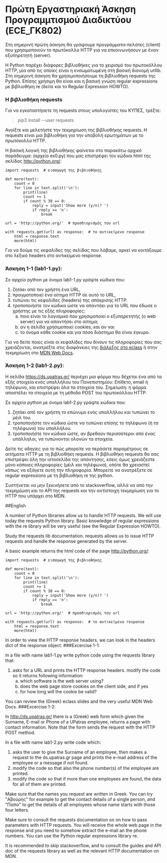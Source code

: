 # Πρώτη Εργαστηριακή Άσκηση Προγραμμτισμού Διαδικτύου (ECE_ΓΚ802)

Στη σημερινή πρώτη άσκηση θα γράψουμε προγράμματα-πελάτες (client) που χρησιμοποιούν το πρωτόκολλο HTTP για να επκοινωνήσουν με έναν εξυπηρετητή (server).

Η Python παρέχει διάφορες βιβλιοθήκες για το χειρισμό του πρωτοκόλλου HTTP, μία από τις οποίες είναι η ενσωματωμένη στη βασική διανομή urllib. Στη σημερινή άσκηση θα χρησιμοποιήσουμε τη βιβλιοθήκη requests της Python. Επίσης χρήσιμη θα είναι και η βασική γνώση regular expressions με βιβλιοθήκη re (δείτε και το Regular Expression HOWTO).

### Η βιβλιοθήκη requests

Για να εγκαταστήσετε τη requests στους υπολογιστές του ΚΥΠΕΣ, τρέξτε:

> pip3 install --user  requests

Ανοίξτε και μελετήστε την τεκμηρίωση της βιβλιοθήκης requests. Η requests είναι μια βιβλιοθήκη για την υποβολή ερωτημάτων με το πρωτόκολλο HTTP.

Η βασική λογική της βιβλιοθήκης φαίνεται στο παρακάτω αρχικό παράδειγμα: (αρχείο ex0.py) που μας επιστρέφει τον κώδικα html της σελίδας http://python.org/:


```
import requests  # εισαγωγή της βιβλιοθήκης

def more(text):
    count = 0
    for line in text.split('\n'):
        print(line)
        count += 1
        if count % 30 == 0:
            reply = input('Show more (y/n)? ')
            if reply == 'n':
                break

url = 'http://python.org/'  # προσδιορισμός του url

with requests.get(url) as response:  # το αντικείμενο response
    html = response.text
    more(html)

```


Για να δούμε τις κεφαλίδες της σελίδας που λάβαμε, αρκεί να κοιτάξουμε στο λεξικό headers στο αντικείμενο response.

### Άσκηση 1-1 (lab1-1.py):

Σε αρχείο python με όνομα lab1-1.py γράψτε κώδικα που:

1. ζητάει από τον χρήστη ένα URL,
2. πραγματοποιεί ένα αίτημα HTTP σε αυτό το URL,
3. τυπώνει τις κεφαλίδες (headers) της απόκρισης HTTP.
4. τροποποιήστε τον κώδικα ώστε να απαντάει για το URL που έδωσε ο χρήστης με τις εξής πληροφορίες:
    <ol type="a">
        <li>ποιο είναι το λογισμικό που χρησιμοποιεί ο εξυπηρετητής (ο web server) για να απαντήσει στο αίτημα;</li>
        <li>αν η σελίδα χρησιμοποιεί cookies, και αν ναι</li>
        <li>το όνομα κάθε cookie και για πόσο διάστημα θα είναι έγκυρο.</li>
    </ol>
Για να δείτε ποιες είναι οι κεφαλίδες που δίνουν τις πληροφορίες που σας χρειάζονται, ανατρέξτε στις διαφάνειες της [διάλεξης στο eclass](https://eclass.upatras.gr/modules/units/?course=EE767&id=3262) ή στην τεκμηρίωση στο [MDN Web Docs](https://developer.mozilla.org/en-US/).
### Άσκηση 1-2 (lab1-2.py):

H σελίδα https://ds.upatras.gr/ περιέχει μια φόρμα που δέχεται ένα από τα εξής στοιχεία ενός υπαλλήλου του Πανεπιστημίου: Επίθετο, email ή τηλέφωνο, και επιστρέφει όλα τα στοιχεία του. Σημείωση: η φόρμα αποστέλει τα στοιχεία με τη μέθοδο POST του πρωτοκόλλου HTTP.

Σε αρχείο python με όνομα lab1-2.py γράψτε κώδικα που:

1. ζητάει από τον χρήστη το επώνυμο ενός υπαλλήλου και τυπώνει το μέιλ του.
2. τροποποιήστε τον κώδικα ώστε να τυπώνει επίσης το τηλέφωνο (ή τα τηλέφωνα) του υπαλλήλου.
3. τροποποιήστε τον κώδικα ώστε, αν βρεθούν περισσότεροι από ένας υπάλληλοι, να τυπώνονται ολονών τα στοιχεία.

Δείτε τις οδηγίες για το πώς μπορείτε να περάσετε παραμέτρους σε αιτήματα HTTP με τη βιβλιοθήκη requests. Η βιβλιοθήκη requests θα σας επιστρέψει όλη την ιστοσελίδα της απάντησης, εσείς όμως χρειάζεστε μόνο κάποιες πληροφορίες (μέιλ και τηλέφωνα), οπότε θα χρειαστεί κάπως να εξάγετε αυτή την πληροφορία. Μπορείτε να ανατρέξετε σε regular expressions με τη βιβλιοθήκη re της python.

Συστήνεται να μην ξεκινήσετε από το stackoverflow, αλλά να από την τεκμηρίωση και το API της requests και την αντίστοιχη τεκμηρίωση για το HTTP που υπάρχει στο MDN.


##English

A number of Python libraries allow us to handle HTTP requests. We will use today the requests Python library. Basic knowledge of regular expressions with the re library will be very useful (see the Regular Expression HOWTO).

Study the requests lib documentation. requests allows us to issue HTTP requests and handle the response generated by the server.

A basic example returns the html code of the page http://python.org/:


```
import requests  # εισαγωγή της βιβλιοθήκης

def more(text):
    count = 0
    for line in text.split('\n'):
        print(line)
        count += 1
        if count % 30 == 0:
            reply = input('Show more (y/n)? ')
            if reply == 'n':
                break

url = 'http://python.org/'  # προσδιορισμός του url

with requests.get(url) as response:  # το αντικείμενο response
    html = response.text
    more(html)
```



In order to view the HTTP response headers, we can look in the headers dict of the response object.
###Excercise 1-1:

In a file with name lab1-1.py write python code using the requests library that:

1. asks for a URL and prints the HTTP response headers.
modify the code so it returns following information:
    <ol type="a">
    <li>which software is the web server using?</li>
    <li>does the web page store cookies on the client side, and if yes</li>
    <li>for how long will the cookie be valid?</li>
    </ol>

You can review the (Greek) eclass slides and the very useful MDN Web Docs.
###Excercise 1-2:

In http://ds.upatras.gr/ there is a (Greek) web form which given the Surname, E-mail or Phone of a UPatras employee, returns a page with contact information. Note that the form sends the request with the HTTP POST method.

In a file with name lab1-2.py write code which:

1. asks the user to give the Surname of an employee, then makes a request to the ds.upatras.gr page and prints the e-mail address of the employee or a message if not found.
2. modify the code so that also the phone number(s) of the employee are printed.
3. modify the code so that if more than one employees are found, the data for all of them are printed.

Make sure that the names you request are written in Greek. You can try "Αβούρης" for example to get the contact details of a single person, and "Παπα" to get the details of all employees whose name starts with those four letters.

Make sure to consult the requests documentation on on how to pass parameters with HTTP requests. You will receive the whole web page in the response and you need to somehow extract the e-mail an the phone numbers. You can use the Python regular expressions library re.

It is recommended to skip stackoverflow, and to consult the guides and API doc of the requests library as well as the relevant  HTTP documentation on MDN.
